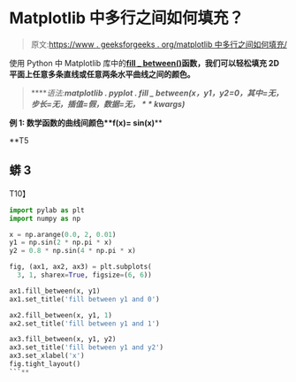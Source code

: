 # Matplotlib 中多行之间如何填充？

> 原文:[https://www . geeksforgeeks . org/matplotlib 中多行之间如何填充/](https://www.geeksforgeeks.org/how-to-fill-between-multiple-lines-in-matplotlib/)

使用 Python 中 Matplotlib 库中的[**fill _ between()**](https://www.geeksforgeeks.org/matplotlib-pyplot-fill_between-in-python/)**函数，我们可以轻松填充 2D 平面上任意多条直线或任意两条水平曲线之间的颜色。**

> *****语法:**matplotlib . pyplot . fill _ between(x，y1，y2=0，其中=无，步长=无，插值=假，*数据=无，* * * kwargs)***

****例 1:** 数学函数的曲线间颜色**f(x)= sin(x)****

**T5

## 蟒 3

T10】

```py
import pylab as plt
import numpy as np

x = np.arange(0.0, 2, 0.01)
y1 = np.sin(2 * np.pi * x)
y2 = 0.8 * np.sin(4 * np.pi * x)

fig, (ax1, ax2, ax3) = plt.subplots(
  3, 1, sharex=True, figsize=(6, 6))

ax1.fill_between(x, y1)
ax1.set_title('fill between y1 and 0')

ax2.fill_between(x, y1, 1)
ax2.set_title('fill between y1 and 1')

ax3.fill_between(x, y1, y2)
ax3.set_title('fill between y1 and y2')
ax3.set_xlabel('x')
fig.tight_layout()
```**